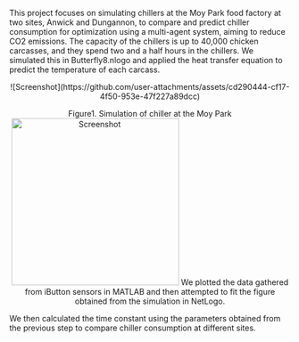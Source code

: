 This project focuses on simulating chillers at the Moy Park food factory at two sites, Anwick and Dungannon, to compare and predict chiller consumption for optimization using a multi-agent system, aiming to reduce CO2 emissions. The capacity of the chillers is up to 40,000 chicken carcasses, and they spend two and a half hours in the chillers. We simulated this in Butterfly8.nlogo and applied the heat transfer equation to predict the temperature of each carcass.

<p align="center" >
![Screenshot](https://github.com/user-attachments/assets/cd290444-cf17-4f50-953e-47f227a89dcc)

<p align="center" >
Figure1. Simulation of chiller at the Moy Park

<img src="https://github.com/user-attachments/assets/ebde399a-317d-4c14-924d-03a6955b5206)" alt="Screenshot" width="300" height="300" />
We plotted the data gathered from iButton sensors in MATLAB and then attempted to fit the figure obtained from the simulation in NetLogo.



We then calculated the time constant using the parameters obtained from the previous step to compare chiller consumption at different sites.
